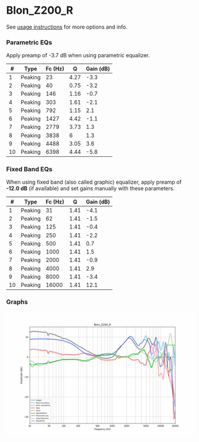# Blon_Z200_R
See [usage instructions](https://github.com/jaakkopasanen/AutoEq#usage) for more options and info.

### Parametric EQs
Apply preamp of -3.7 dB when using parametric equalizer.

|   # | Type    |   Fc (Hz) |    Q |   Gain (dB) |
|-----|---------|-----------|------|-------------|
|   1 | Peaking |        23 | 4.27 |        -3.3 |
|   2 | Peaking |        40 | 0.75 |        -3.2 |
|   3 | Peaking |       146 | 1.16 |        -0.7 |
|   4 | Peaking |       303 | 1.61 |        -2.1 |
|   5 | Peaking |       792 | 1.15 |         2.1 |
|   6 | Peaking |      1427 | 4.42 |        -1.1 |
|   7 | Peaking |      2779 | 3.73 |         1.3 |
|   8 | Peaking |      3838 | 6    |         1.3 |
|   9 | Peaking |      4488 | 3.05 |         3.6 |
|  10 | Peaking |      6398 | 4.44 |        -5.8 |

### Fixed Band EQs
When using fixed band (also called graphic) equalizer, apply preamp of **-12.0 dB** (if available) and set gains manually with these parameters.

|   # | Type    |   Fc (Hz) |    Q |   Gain (dB) |
|-----|---------|-----------|------|-------------|
|   1 | Peaking |        31 | 1.41 |        -4.1 |
|   2 | Peaking |        62 | 1.41 |        -1.5 |
|   3 | Peaking |       125 | 1.41 |        -0.4 |
|   4 | Peaking |       250 | 1.41 |        -2.2 |
|   5 | Peaking |       500 | 1.41 |         0.7 |
|   6 | Peaking |      1000 | 1.41 |         1.5 |
|   7 | Peaking |      2000 | 1.41 |        -0.9 |
|   8 | Peaking |      4000 | 1.41 |         2.9 |
|   9 | Peaking |      8000 | 1.41 |        -3.4 |
|  10 | Peaking |     16000 | 1.41 |        12.1 |

### Graphs
![](./Blon_Z200_R.png)
